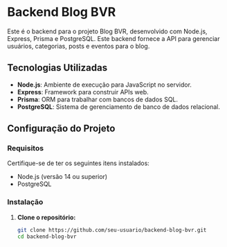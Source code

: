 # Backend Blog BVR

Este é o backend para o projeto Blog BVR, desenvolvido com Node.js, Express, Prisma e PostgreSQL. Este backend fornece a API para gerenciar usuários, categorias, posts e eventos para o blog.

## Tecnologias Utilizadas

- **Node.js**: Ambiente de execução para JavaScript no servidor.
- **Express**: Framework para construir APIs web.
- **Prisma**: ORM para trabalhar com bancos de dados SQL.
- **PostgreSQL**: Sistema de gerenciamento de banco de dados relacional.

## Configuração do Projeto

### Requisitos

Certifique-se de ter os seguintes itens instalados:

- Node.js (versão 14 ou superior)
- PostgreSQL

### Instalação

1. **Clone o repositório:**

   ```bash
   git clone https://github.com/seu-usuario/backend-blog-bvr.git
   cd backend-blog-bvr
